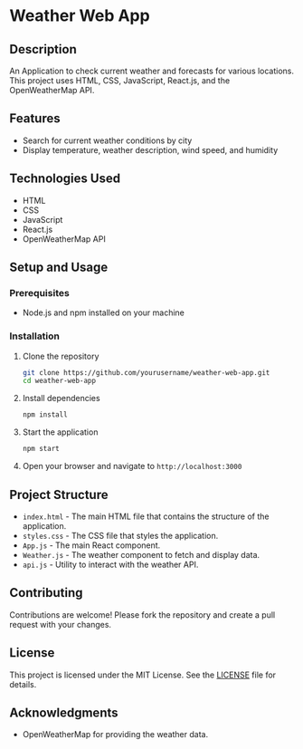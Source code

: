 # Weather Web App

## Description

An Application to check current weather and forecasts for various locations. This project uses HTML, CSS, JavaScript, React.js, and the OpenWeatherMap API.

## Features

- Search for current weather conditions by city
- Display temperature, weather description, wind speed, and humidity

## Technologies Used

- HTML
- CSS
- JavaScript
- React.js
- OpenWeatherMap API

## Setup and Usage

### Prerequisites

- Node.js and npm installed on your machine

### Installation

1. Clone the repository

    ```bash
    git clone https://github.com/yourusername/weather-web-app.git
    cd weather-web-app
    ```

2. Install dependencies

    ```bash
    npm install
    ```

3. Start the application

    ```bash
    npm start
    ```

4. Open your browser and navigate to `http://localhost:3000`

## Project Structure

- `index.html` - The main HTML file that contains the structure of the application.
- `styles.css` - The CSS file that styles the application.
- `App.js` - The main React component.
- `Weather.js` - The weather component to fetch and display data.
- `api.js` - Utility to interact with the weather API.

## Contributing

Contributions are welcome! Please fork the repository and create a pull request with your changes.

## License

This project is licensed under the MIT License. See the [LICENSE](LICENSE) file for details.

## Acknowledgments

- OpenWeatherMap for providing the weather data.
